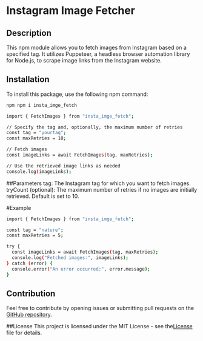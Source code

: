 # Instagram Image Fetcher

## Description

This npm module allows you to fetch images from Instagram based on a specified tag. It utilizes Puppeteer, a headless browser automation library for Node.js, to scrape image links from the Instagram website.

## Installation

To install this package, use the following npm command:

```bash
npm npm i insta_imge_fetch
```
```bash
import { FetchImages } from "insta_imge_fetch";

// Specify the tag and, optionally, the maximum number of retries
const tag = "yourtag";
const maxRetries = 10;

// Fetch images
const imageLinks = await FetchImages(tag, maxRetries);

// Use the retrieved image links as needed
console.log(imageLinks);
 ```
##Parameters
tag: The Instagram tag for which you want to fetch images.
tryCount (optional): The maximum number of retries if no images are initially retrieved. Default is set to 10.

#Example

```bash
import { FetchImages } from "insta_imge_fetch";

const tag = "nature";
const maxRetries = 5;

try {
  const imageLinks = await FetchImages(tag, maxRetries);
  console.log("Fetched images:", imageLinks);
} catch (error) {
  console.error("An error occurred:", error.message);
}
```
## Contribution

Feel free to contribute by opening issues or submitting pull requests on the [GitHub repository](https://github.com/Codenuity/Insta_Image_Fetch.git).


##License
This project is licensed under the MIT License - see the[License](LICENSE) file for details.
